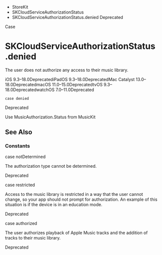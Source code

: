 

- StoreKit
- SKCloudServiceAuthorizationStatus
-  SKCloudServiceAuthorizationStatus.denied Deprecated

Case

# SKCloudServiceAuthorizationStatus.denied

The user does not authorize any access to their music library.

iOS 9.3–18.0DeprecatediPadOS 9.3–18.0DeprecatedMac Catalyst 13.0–18.0DeprecatedmacOS 11.0–15.0DeprecatedtvOS 9.3–18.0DeprecatedwatchOS 7.0–11.0Deprecated

``` source
case denied
```

Deprecated

Use MusicAuthorization.Status from MusicKit

## See Also

### Constants

case notDetermined

The authorization type cannot be determined.

Deprecated

case restricted

Access to the music library is restricted in a way that the user cannot change, so your app should not prompt for authorization. An example of this situation is if the device is in an education mode.

Deprecated

case authorized

The user authorizes playback of Apple Music tracks and the addition of tracks to their music library.

Deprecated

